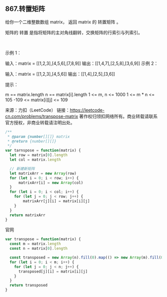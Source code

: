 ## 867.转置矩阵

给你一个二维整数数组 matrix， 返回 matrix 的 转置矩阵 。

矩阵的 转置 是指将矩阵的主对角线翻转，交换矩阵的行索引与列索引。



 

示例 1：

输入：matrix = [[1,2,3],[4,5,6],[7,8,9]]
输出：[[1,4,7],[2,5,8],[3,6,9]]
示例 2：

输入：matrix = [[1,2,3],[4,5,6]]
输出：[[1,4],[2,5],[3,6]]
 

提示：

m == matrix.length
n == matrix[i].length
1 <= m, n <= 1000
1 <= m * n <= 105
-109 <= matrix[i][j] <= 109


来源：力扣（LeetCode）
链接：https://leetcode-cn.com/problems/transpose-matrix
著作权归领扣网络所有。商业转载请联系官方授权，非商业转载请注明出处。

```js
/**
 * @param {number[][]} matrix
 * @return {number[][]}
 */
var tarnspose = function(matrix) {
  let row = matrix[0].length
  let col = matrix.length

  // 新建新矩阵
  let matrixArr = new Array(row)
  for (let i = 0; i < row; i++) {
      matrixArr[i] = new Array(col)
  }
  for (let i = 0; i < col; i++) {
    for (let j = 0; j < row; j++) {
        matrixArr[j][i] = matrix[i][j]
    }
  }
  return matrixArr
}
```

官网
```js
var transpose = function(matrix) {
  const m = matrix.length
  const n = matrix[0].length

  const transposed = new Array(n).fill(0).map(() => new Array(m).fill(0))
  for (let i = 0; i < m; i++) {
    for (let j = 0; j < n; j++) {
      transposed[j][i] = matrix[i][j]
    }
  }
  return transposed
}
```
